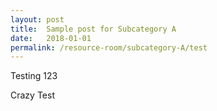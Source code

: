 ```yaml
---
layout: post
title:  Sample post for Subcategory A
date:   2018-01-01
permalink: /resource-room/subcategory-A/test
---
```


Testing 123

Crazy Test
